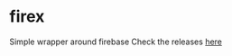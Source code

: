 # firex

Simple wrapper around firebase
Check the releases [here](https://github.com/Manjaka13?tab=packages&repo_name=firex)